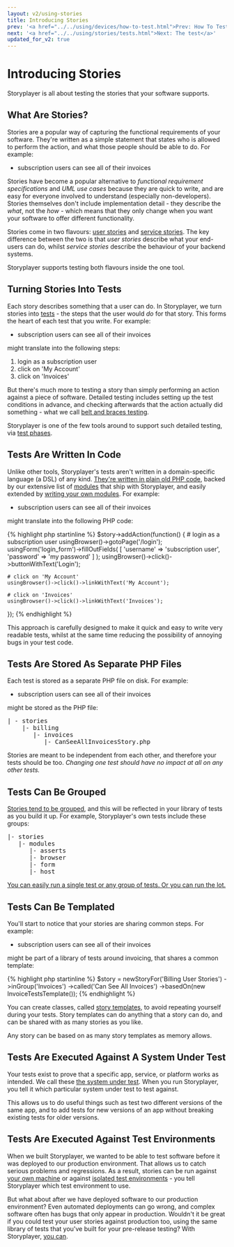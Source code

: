 ```yaml
---
layout: v2/using-stories
title: Introducing Stories
prev: '<a href="../../using/devices/how-to-test.html">Prev: How To Test With Browsers And Devices</a>'
next: '<a href="../../using/stories/tests.html">Next: The test</a>'
updated_for_v2: true
---
```


# Introducing Stories

Storyplayer is all about testing the stories that your software supports.

## What Are Stories?

Stories are a popular way of capturing the functional requirements of your software.  They're written as a simple statement that states who is allowed to perform the action, and what those people should be able to do.  For example:

* subscription users can see all of their invoices

Stories have become a popular alternative to _functional requirement specifications_ and _UML use cases_ because they are quick to write, and are easy for everyone involved to understand (especially non-developers).  Stories themselves don't include implementation detail - they describe the _what_, not the _how_ - which means that they only change when you want your software to offer different functionality.

Stories come in two flavours: [user stories](../../learn/fundamentals/user-stories.html) and [service stories](../../learn/fundamentals/service-stories.html).  The key difference between the two is that _user stories_ describe what your end-users can do, whilst _service stories_ describe the behaviour of your backend systems.

Storyplayer supports testing both flavours inside the one tool.

## Turning Stories Into Tests

Each story describes something that a user can do.  In Storyplayer, we turn stories into [tests](tests.html) - the steps that the user would _do_ for that story.  This forms the heart of each test that you write.  For example:

* subscription users can see all of their invoices

might translate into the following steps:

1. login as a subscription user
1. click on 'My Account'
1. click on 'Invoices'

But there's much more to testing a story than simply performing an action against a piece of software.  Detailed testing includes setting up the test conditions in advance, and checking afterwards that the action actually did something - what we call [belt and braces testing](../../learn/fundamentals/belt-and-braces-testing.html).

Storyplayer is one of the few tools around to support such detailed testing, via [test phases](phases.html).

## Tests Are Written In Code

Unlike other tools, Storyplayer's tests aren't written in a domain-specific language (a DSL) of any kind.  [They're written in plain old PHP code](tests.html), backed by our extensive list of [modules](../../modules/index.html) that ship with Storyplayer, and easily extended by [writing your own modules](../../learn/writing-a-module/index.html).  For example:

* subscription users can see all of their invoices

might translate into the following PHP code:

{% highlight php startinline %}
$story->addAction(function() {
    # login as a subscription user
    usingBrowser()->gotoPage('/login');
    usingForm('login_form')->fillOutFields(
        [
            'username' => 'subscription user',
            'password' => 'my password'
        ]
    );
    usingBrowser()->click()->buttonWithText('Login');

    # click on 'My Account'
    usingBrowser()->click()->linkWithText('My Account');

    # click on 'Invoices'
    usingBrowser()->click()->linkWithText('Invoices');
});
{% endhighlight %}

This approach is carefully designed to make it quick and easy to write very readable tests, whilst at the same time reducing the possibility of annoying bugs in your test code.

## Tests Are Stored As Separate PHP Files

Each test is stored as a separate PHP file on disk.  For example:

* subscription users can see all of their invoices

might be stored as the PHP file:

<pre>
| - stories
    |- billing
       |- invoices
          |- CanSeeAllInvoicesStory.php
</pre>

Stories are meant to be independent from each other, and therefore your tests should be too.  _Changing one test should have no impact at all on any other tests._

## Tests Can Be Grouped

[Stories tend to be grouped](grouping-stories.html), and this will be reflected in your library of tests as you build it up.  For example, Storyplayer's own tests include these groups:

<pre>
|- stories
   |- modules
      |- asserts
      |- browser
      |- form
      |- host
</pre>

[You can easily run a single test or any group of tests. Or you can run the lot.](running-stories.html)

## Tests Can Be Templated

You'll start to notice that your stories are sharing common steps. For example:

* subscription users can see all of their invoices

might be part of a library of tests around invoicing, that shares a common template:

{% highlight php startinline %}
$story = newStoryFor('Billing User Stories')
         ->inGroup('Invoices')
         ->called('Can See All Invoices')
         ->basedOn(new InvoiceTestsTemplate());
{% endhighlight %}

You can create classes, called [story templates](story-templates.html), to avoid repeating yourself during your tests. Story templates can do anything that a story can do, and can be shared with as many stories as you like.

Any story can be based on as many story templates as memory allows.

## Tests Are Executed Against A System Under Test

Your tests exist to prove that a specific app, service, or platform works as intended. We call these [the system under test](../../learn/fundamentals/understanding-system-under-test.html). When you run Storyplayer, you tell it which particular system under test to test against.

This allows us to do useful things such as test two different versions of the same app, and to add tests for new versions of an app without breaking existing tests for older versions.

## Tests Are Executed Against Test Environments

When we built Storyplayer, we wanted to be able to test software before it was deployed to our production environment.  That allows us to catch serious problems and regressions.  As a result, stories can be run against [your own machine](../test-environments/your-machine/index.html) or against [isolated test environments](../test-environments/isolated/index.html) - you tell Storyplayer which test environment to use.

But what about after we have deployed software to our production environment? Even automated deployments can go wrong, and complex software often has bugs that only appear in production. Wouldn't it be great if you could test your user stories against production too, using the same library of tests that you've built for your pre-release testing?  With Storyplayer, [you can](../test-environments/production.html).
